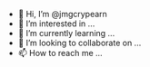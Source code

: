 - 👋 Hi, I’m @jmgcrypearn
- 👀 I’m interested in ...
- 🌱 I’m currently learning ...
- 💞️ I’m looking to collaborate on ...
- 📫 How to reach me ...

<!---
jmgcrypearn/jmgcrypearn is a ✨ special ✨ repository because its `README.md` (this file) appears on your GitHub profile.
You can click the Preview link to take a look at your changes.
--->
